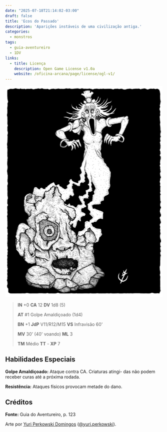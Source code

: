 ```yaml
---
date: "2025-07-18T21:14:02-03:00"
draft: false
title: 'Ecos do Passado'
description: 'Aparições instáveis de uma civilização antiga.'
categories:
  - monstros
tags:
  - guia-aventureiro
  - 1DV
links:
  - title: Licença
    description: Open Game License v1.0a
    website: /oficina-arcana/page/license/ogl-v1/
---
```


![Ecos do Passado](ecos-do-passado.png)

> **IN** +0 **CA** 12 **DV** 1d8 (5)
>
> **AT** #1 Golpe Amaldiçoado (1d4)
>
> **BN** +1 **JdP** V11/R12/M15 **VS** Infravisão 60'
>
> **MV** 30' (40' voando) **ML** 3
>
> **TM** Médio **TT** - **XP** 7

## Habilidades Especiais

**Golpe Amaldiçoado:** Ataque contra CA. Criaturas atingi-
das não podem receber curas até a próxima rodada.

**Resistência:** Ataques físicos provocam metade do dano.

## Créditos

**Fonte:** Guia do Aventureiro, p. 123

Arte por [Yuri Perkowski Domingos](https://www.artstation.com/perkowski) ([@yuri.perkowski](https://www.instagram.com/yuri.perkowski/)).
